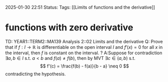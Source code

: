 2025-01-30 22:51
Status: 
Tags: [[Limits of functions and the derivative]]
# functions with zero derivative

TD: YEAR1::TERM2::MA139 Analysis 2::02 Limits and the derivative
Q: Prove that if $f: I \to \mathbb{R}$ is differentiable on the open interval $I$ and $f'(x) = 0$ for all $x$ in the interval, then $f$ is constant on the interval.
?
A:Suppose for contradiction $\exists a,b \in I$ s.t. $a<b$ and $f(a)\neq f(b)$, then by MVT $\exists c \in(a,b)$ s.t. 
$$
f'(c) = \frac{f(b) - f(a)}{b - a} \neq 0
$$contradicting the hypothesis.
<!--ID: 1738278095810-->
